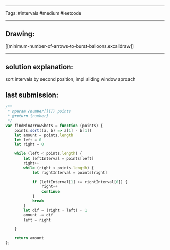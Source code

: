 

----

Tags: #intervals #medium #leetcode

----

## Drawing:
[[minimum-number-of-arrows-to-burst-balloons.excalidraw]]

----


## solution explanation:
sort intervals by second position, impl sliding window aproach 

## last submission:
```javascript
/**
 * @param {number[][]} points
 * @return {number}
 */
var findMinArrowShots = function (points) {
    points.sort((a, b) => a[1] - b[1])
    let amount = points.length
    let left = 0
    let right = 0

    while (left < points.length) {
        let leftInterval = points[left]
        right++
        while (right < points.length) {
            let rightInterval = points[right]
            
            if (leftInterval[1] >= rightInterval[0]) {
                right++
                continue
            }
            break
        }
        let dif = (right - left) - 1
        amount -= dif
        left = right

    }

    return amount
};
```



